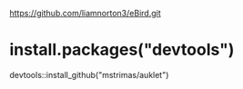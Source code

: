 https://github.com/liamnorton3/eBird.git

# install.packages("devtools")
devtools::install_github("mstrimas/auklet")

